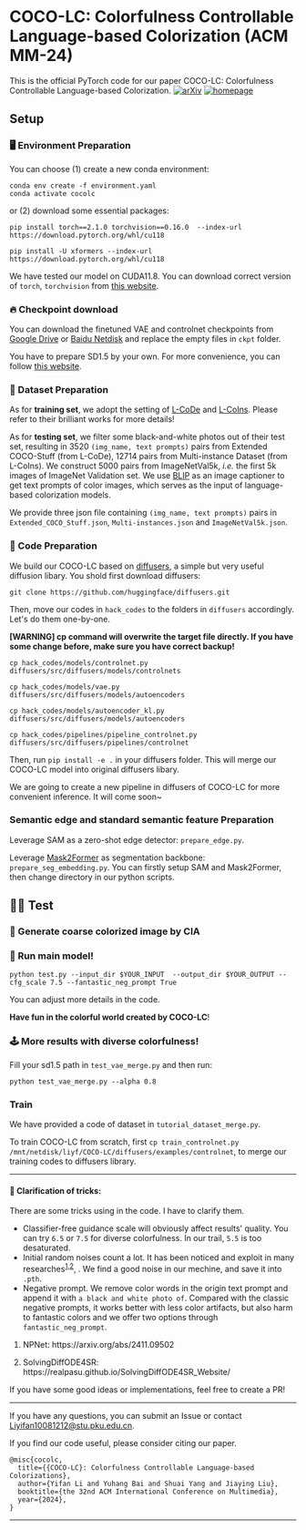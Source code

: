 # COCO-LC: Colorfulness Controllable Language-based Colorization (ACM MM-24)
This is the official PyTorch code for our paper COCO-LC: Colorfulness Controllable Language-based Colorization.
[![arXiv](https://img.shields.io/badge/arxiv-paper-179bd3)]()
[![homepage](https://img.shields.io/badge/homepage-GitHub-179bd3)](https://github.com/lyf1212/COCO-LC/)

## Setup
### 🖥️ Environment Preparation
You can choose (1) create a new conda environment:
```
conda env create -f environment.yaml
conda activate cocolc
```
 or (2) download some essential packages:
```
pip install torch==2.1.0 torchvision==0.16.0  --index-url https://download.pytorch.org/whl/cu118

pip install -U xformers --index-url https://download.pytorch.org/whl/cu118
```
We have tested our model on CUDA11.8. You can download correct version of `torch`, `torchvision` from [this website](https://pytorch.org/get-started/previous-versions/).

### 🔥 Checkpoint download
You can download the finetuned VAE and controlnet checkpoints from [Google Drive]() or [Baidu Netdisk]() and replace the empty files in `ckpt` folder. 

You have to prepare SD1.5 by your own. For more convenience, you can follow [this website](https://huggingface.co/stable-diffusion-v1-5/stable-diffusion-v1-5).

### 💾 Dataset Preparation
As for **training set**, we adopt the setting of [L-CoDe](https://github.com/changzheng123/L-CoDe) and [L-CoIns](https://github.com/changzheng123/L-CoIns). Please refer to their brilliant works for more details!

As for **testing set**, we filter some black-and-white photos out of their test set, resulting in 3520 `(img_name, text prompts)` pairs from Extended COCO-Stuff (from L-CoDe), 12714 pairs from Multi-instance Dataset (from L-CoIns). We construct 5000 pairs from ImageNetVal5k, *i.e.* the first 5k images of ImageNet Validation set. We use [BLIP](https://github.com/salesforce/BLIP) as an image captioner to get text prompts of color images, which serves as the input of language-based colorization models.

We provide three json file containing `(img_name, text prompts)` pairs in `Extended_COCO_Stuff.json`, `Multi-instances.json` and `ImageNetVal5k.json`.


### 🤗 Code Preparation
We build our COCO-LC based on [diffusers](https://github.com/huggingface/diffusers), a simple but very useful diffusion libary. You shold first download diffusers:
```
git clone https://github.com/huggingface/diffusers.git
```
Then, move our codes in `hack_codes` to the folders in `diffusers` accordingly. 
Let's do them one-by-one.

**[WARNING] cp command will overwrite the target file directly. If you have some change before, make sure you have correct backup!**
```
cp hack_codes/models/controlnet.py diffusers/src/diffusers/models/controlnets

cp hack_codes/models/vae.py diffusers/src/diffusers/models/autoencoders

cp hack_codes/models/autoencoder_kl.py diffusers/src/diffusers/models/autoencoders

cp hack_codes/pipelines/pipeline_controlnet.py diffusers/src/diffusers/pipelines/controlnet
```
Then, run `pip install -e .` in your diffusers folder. This will merge our COCO-LC model into original diffusers libary.

We are going to create a new pipeline in diffusers of COCO-LC for more convenient inference. It will come soon~

### Semantic edge and standard semantic feature Preparation
Leverage SAM as a zero-shot edge detector: `prepare_edge.py`.

Leverage [Mask2Former](https://github.com/facebookresearch/Mask2Former) as segmentation backbone: `prepare_seg_embedding.py`.
You can firstly setup SAM and Mask2Former, then change directory in our python scripts.

## 🏃‍♀️ Test

### 🌈 Generate coarse colorized image by CIA


### 🚀 Run main model!
```
python test.py --input_dir $YOUR_INPUT  --output_dir $YOUR_OUTPUT --cfg_scale 7.5 --fantastic_neg_prompt True
```
You can adjust more details in the code.


**Have fun in the colorful world created by COCO-LC**!

### 🕹️ More results with diverse colorfulness!
Fill your sd1.5 path in `test_vae_merge.py` and then run:
```
python test_vae_merge.py --alpha 0.8
```

### Train
We have provided a code of dataset in `tutorial_dataset_merge.py`. 

To train COCO-LC from scratch, first `cp train_controlnet.py /mnt/netdisk/liyf/COCO-LC/diffusers/examples/controlnet`, to merge our training codes to diffusers library.

-------

#### 🤔 Clarification of tricks:
There are some tricks using in the code. I have to clarify them.
- Classifier-free guidance scale will obviously affect results' quality. You can try `6.5` or `7.5` for diverse colorfulness. In our trail, `5.5` is too desaturated.
- Initial random noises count a lot. It has been noticed and exploit in many researches<sup><a href="#ref1">1</a>,<a href="#ref2">2</a></sup>, . We find a good noise in our mechine, and save it into `.pth`.
- Negative prompt. We remove color words in the origin text prompt and append it with `a black and white photo of`. Compared with the classic negative prompts, it works better with less color artifacts, but also harm to fantastic colors and we offer two options through `fantastic_neg_prompt`.
1. <p name = "ref1">NPNet: https://arxiv.org/abs/2411.09502 </p>
2. <p name = "ref2">SolvingDiffODE4SR: https://realpasu.github.io/SolvingDiffODE4SR_Website/</p>

If you have some good ideas or implementations, feel free to create a PR!

-------

If you have any questions, you can submit an Issue or contact Liyifan10081212@stu.pku.edu.cn.

If you find our code useful, please consider citing our paper.

```
@misc{cocolc,
  title={{COCO-LC}: Colorfulness Controllable Language-based Colorizations}, 
  author={Yifan Li and Yuhang Bai and Shuai Yang and Jiaying Liu},
  booktitle={the 32nd ACM International Conference on Multimedia},
  year={2024},
}
```

-------